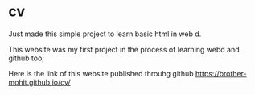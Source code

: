 # cv

Just made  this simple project to learn  basic html in web d.

This website  was my first project in the process of learning webd and github too;

Here is the link of this website published throuhg github https://brother-mohit.github.io/cv/

